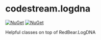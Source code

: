 # codestream.logdna


[![NuGet](https://img.shields.io/nuget/dt/codestream.logdna.svg?style=plastic)](codestream.logdna) 
[![NuGet](https://img.shields.io/nuget/v/codestream.logdna.svg?style=plastic)](codestream.logdna)



Helpful classes on top of RedBear.LogDNA
